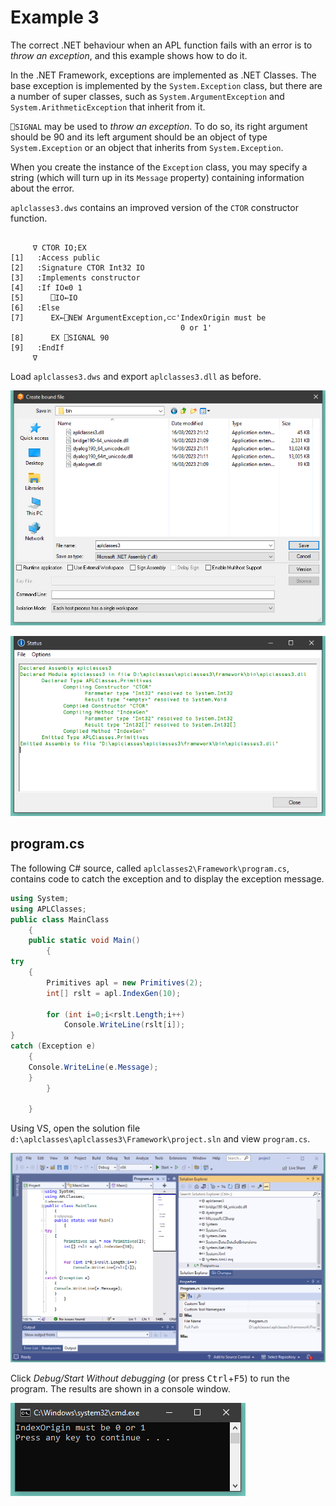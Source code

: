 <h1 class="heading"><span class="name">Example 3</span></h1>

The correct .NET behaviour when an APL function fails with an error is to *throw an exception*, and this example shows how to do it.

In the .NET Framework, exceptions are implemented as .NET Classes. The base exception is implemented by the `System.Exception` class, but there are a number of super classes, such as `System.ArgumentException` and `System.ArithmeticException` that inherit from it.

`⎕SIGNAL` may be used to *throw an exception*. To do so, its right argument should be 90 and its left argument should be an object of type `System.Exception` or an object that inherits from `System.Exception`.

When you create the instance of the `Exception` class, you may specify a string (which will turn up in its `Message` property) containing information about the error.

`aplclasses3.dws` contains an improved version of the  `CTOR` constructor function.
```apl
    
     ∇ CTOR IO;EX
[1]   :Access public
[2]   :Signature CTOR Int32 IO
[3]   :Implements constructor
[4]   :If IO∊0 1
[5]      ⎕IO←IO
[6]   :Else
[7]      EX←⎕NEW ArgumentException,⊂⊂'IndexOrigin must be 
                                      0 or 1'
[8]      EX ⎕SIGNAL 90
[9]   :EndIf
     ∇

```

Load `aplclasses3.dws` and export  `aplclasses3.dll` as before.

![](../img/aplclasses3-1.png)

![](../img/aplclasses3-2.png)

## program.cs

The following C# source, called `aplclasses2\Framework\program.cs`,  contains code to catch the exception and to display the exception message.
```cs
using System;
using APLClasses;
public class MainClass
	{
	public static void Main()
		{
try
	{
		Primitives apl = new Primitives(2);
		int[] rslt = apl.IndexGen(10);

		for (int i=0;i<rslt.Length;i++)
			Console.WriteLine(rslt[i]);
}
catch (Exception e)
	{
	Console.WriteLine(e.Message);
	}
		}

	}	
```

Using VS, open the solution file `d:\aplclasses\aplclasses3\Framework\project.sln` and view `program.cs`.

![](../img/aplclasses3-3.png)

Click *Debug/Start Without debugging* (or press <kbd>Ctrl</kbd>+<kbd>F5</kbd>) to run the program. The results are shown in a console window.

![](../img/aplclasses3-4.png)
